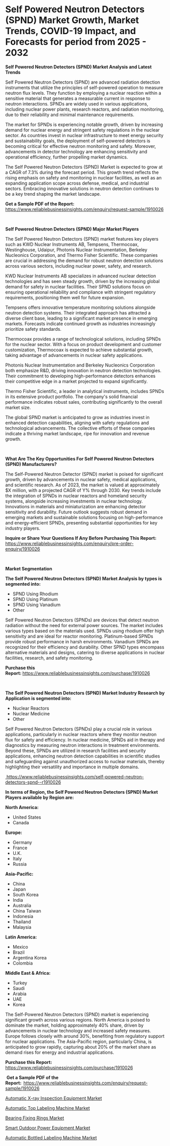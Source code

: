 <p><h1>Self Powered Neutron Detectors (SPND) Market Growth, Market Trends, COVID-19 Impact, and Forecasts for period from 2025 - 2032</h1></p><p><strong>Self Powered Neutron Detectors (SPND) Market Analysis and Latest Trends</strong></p>
<p><p>Self Powered Neutron Detectors (SPND) are advanced radiation detection instruments that utilize the principles of self-powered operation to measure neutron flux levels. They function by employing a nuclear reaction within a sensitive material that generates a measurable current in response to neutron interactions. SPNDs are widely used in various applications, including nuclear power plants, research reactors, and radiation monitoring, due to their reliability and minimal maintenance requirements.</p><p>The market for SPNDs is experiencing notable growth, driven by increasing demand for nuclear energy and stringent safety regulations in the nuclear sector. As countries invest in nuclear infrastructure to meet energy security and sustainability goals, the deployment of self-powered detectors is becoming critical for effective neutron monitoring and safety. Moreover, advancements in detector technology are enhancing sensitivity and operational efficiency, further propelling market dynamics.</p><p>The Self Powered Neutron Detectors (SPND) Market is expected to grow at a CAGR of 7.3% during the forecast period. This growth trend reflects the rising emphasis on safety and monitoring in nuclear facilities, as well as an expanding application scope across defense, medical, and industrial sectors. Embracing innovative solutions in neutron detection continues to be a key trend shaping the market landscape.</p></p>
<p><strong>Get a Sample PDF of the Report:&nbsp;</strong> <a href="https://www.reliablebusinessinsights.com/enquiry/request-sample/1910026?utm_campaign=1106&utm_medium=2&utm_source=Github&utm_content=ia&utm_term=01032025&utm_id=self-powered-neutron-detectors-spnd">https://www.reliablebusinessinsights.com/enquiry/request-sample/1910026</a></p>
<p>&nbsp;</p>
<p><strong>Self Powered Neutron Detectors (SPND) Major Market Players</strong></p>
<p><p>The Self Powered Neutron Detectors (SPND) market features key players such as KWD Nuclear Instruments AB, Tempsens, Thermocoax, Westinghouse, Udaipur, Photonis Nuclear Instrumentation, Berkeley Nucleonics Corporation, and Thermo Fisher Scientific. These companies are crucial in addressing the demand for robust neutron detection solutions across various sectors, including nuclear power, safety, and research.</p><p>KWD Nuclear Instruments AB specializes in advanced nuclear detection technologies and has seen steady growth, driven by the increasing global demand for safety in nuclear facilities. Their SPND solutions focus on ensuring operational reliability and compliance with stringent regulatory requirements, positioning them well for future expansion.</p><p>Tempsens offers innovative temperature monitoring solutions alongside neutron detection systems. Their integrated approach has attracted a diverse client base, leading to a significant market presence in emerging markets. Forecasts indicate continued growth as industries increasingly prioritize safety standards.</p><p>Thermocoax provides a range of technological solutions, including SPNDs for the nuclear sector. With a focus on product development and customer customization, Thermocoax is expected to achieve substantial growth, taking advantage of advancements in nuclear safety applications.</p><p>Photonis Nuclear Instrumentation and Berkeley Nucleonics Corporation both emphasize R&D, driving innovation in neutron detection technologies. Their commitment to developing high-performance detectors enhances their competitive edge in a market projected to expand significantly.</p><p>Thermo Fisher Scientific, a leader in analytical instruments, includes SPNDs in its extensive product portfolio. The company's solid financial performance indicates robust sales, contributing significantly to the overall market size.</p><p>The global SPND market is anticipated to grow as industries invest in enhanced detection capabilities, aligning with safety regulations and technological advancements. The collective efforts of these companies indicate a thriving market landscape, ripe for innovation and revenue growth.</p></p>
<p>&nbsp;</p>
<p><strong>What Are The Key Opportunities For Self Powered Neutron Detectors (SPND) Manufacturers?</strong></p>
<p><p>The Self-Powered Neutron Detector (SPND) market is poised for significant growth, driven by advancements in nuclear safety, medical applications, and scientific research. As of 2023, the market is valued at approximately $X million, with a projected CAGR of Y% through 2030. Key trends include the integration of SPNDs in nuclear reactors and homeland security systems, alongside increasing investments in nuclear technology. Innovations in materials and miniaturization are enhancing detector sensitivity and durability. Future outlook suggests robust demand in emerging markets and sustainable solutions focusing on high-performance and energy-efficient SPNDs, presenting substantial opportunities for key industry players.</p></p>
<p><strong>Inquire or Share Your Questions If Any Before Purchasing This Report:</strong> <a href="https://www.reliablebusinessinsights.com/enquiry/pre-order-enquiry/1910026?utm_campaign=1106&utm_medium=2&utm_source=Github&utm_content=ia&utm_term=01032025&utm_id=self-powered-neutron-detectors-spnd">https://www.reliablebusinessinsights.com/enquiry/pre-order-enquiry/1910026</a></p>
<p>&nbsp;</p>
<p><strong>Market Segmentation</strong></p>
<p><strong>The Self Powered Neutron Detectors (SPND) Market Analysis by types is segmented into:</strong></p>
<p><ul><li>SPND Using Rhodium</li><li>SPND Using Platinum</li><li>SPND Using Vanadium</li><li>Other</li></ul></p>
<p><p>Self Powered Neutron Detectors (SPNDs) are devices that detect neutron radiation without the need for external power sources. The market includes various types based on the materials used. SPNDs using rhodium offer high sensitivity and are ideal for reactor monitoring. Platinum-based SPNDs provide robust performance in harsh environments. Vanadium SPNDs are recognized for their efficiency and durability. Other SPND types encompass alternative materials and designs, catering to diverse applications in nuclear facilities, research, and safety monitoring.</p></p>
<p><strong>Purchase this Report:&nbsp;</strong><a href="https://www.reliablebusinessinsights.com/purchase/1910026?utm_campaign=1106&utm_medium=2&utm_source=Github&utm_content=ia&utm_term=01032025&utm_id=self-powered-neutron-detectors-spnd">https://www.reliablebusinessinsights.com/purchase/1910026</a></p>
<p>&nbsp;</p>
<p><strong>The Self Powered Neutron Detectors (SPND) Market Industry Research by Application is segmented into:</strong></p>
<p><ul><li>Nuclear Reactors</li><li>Nuclear Medicine</li><li>Other</li></ul></p>
<p><p>Self Powered Neutron Detectors (SPNDs) play a crucial role in various applications, particularly in nuclear reactors where they monitor neutron flux for safety and efficiency. In nuclear medicine, SPNDs aid in therapy and diagnostics by measuring neutron interactions in treatment environments. Beyond these, SPNDs are utilized in research facilities and security applications, enhancing neutron detection capabilities in scientific studies and safeguarding against unauthorized access to nuclear materials, thereby highlighting their versatility and importance in multiple domains.</p></p>
<p><a href="https://www.reliablebusinessinsights.com/self-powered-neutron-detectors-spnd--r1910026?utm_campaign=1106&utm_medium=2&utm_source=Github&utm_content=ia&utm_term=01032025&utm_id=self-powered-neutron-detectors-spnd">&nbsp;https://www.reliablebusinessinsights.com/self-powered-neutron-detectors-spnd--r1910026</a></p>
<p><strong>In terms of Region, the Self Powered Neutron Detectors (SPND) Market Players available by Region are:</strong></p>
<p>
    <p> <strong> North America: </strong>
        <ul>
            <li>United States</li>
            <li>Canada</li>
        </ul>
        </p> 
    <p> <strong> Europe: </strong>
        <ul>
            <li>Germany</li>
            <li>France</li>
            <li>U.K.</li>
            <li>Italy</li>
            <li>Russia</li>
        </ul>
        </p> 
    <p> <strong> Asia-Pacific: </strong>
        <ul>
            <li>China</li>
            <li>Japan</li>
            <li>South Korea</li>
            <li>India</li>
            <li>Australia</li>
            <li>China Taiwan</li>
            <li>Indonesia</li>
            <li>Thailand</li>
            <li>Malaysia</li>
        </ul>
        </p> 
    <p> <strong> Latin America: </strong>
        <ul>
            <li>Mexico</li>
            <li>Brazil</li>
            <li>Argentina Korea</li>
            <li>Colombia</li>
        </ul>
        </p> 
    <p> <strong> Middle East & Africa: </strong>
        <ul>
            <li>Turkey</li>
            <li>Saudi</li>
            <li>Arabia</li>
            <li>UAE</li>
            <li>Korea</li>
        </ul>
    </p>
    </p>
<p><p>The Self-Powered Neutron Detectors (SPND) market is experiencing significant growth across various regions. North America is poised to dominate the market, holding approximately 40% share, driven by advancements in nuclear technology and increased safety measures. Europe follows closely with around 30%, benefiting from regulatory support for nuclear applications. The Asia-Pacific region, particularly China, is anticipated to grow rapidly, capturing about 20% of the market share as demand rises for energy and industrial applications.</p></p>
<p><strong>Purchase this Report: </strong><a href="https://www.reliablebusinessinsights.com/purchase/1910026?utm_campaign=1106&utm_medium=2&utm_source=Github&utm_content=ia&utm_term=01032025&utm_id=self-powered-neutron-detectors-spnd">https://www.reliablebusinessinsights.com/purchase/1910026</a></p>
<p>&nbsp;<strong>Get a Sample PDF of the Report:&nbsp;&nbsp;</strong><a href="https://www.reliablebusinessinsights.com/enquiry/request-sample/1910026?utm_campaign=1106&utm_medium=2&utm_source=Github&utm_content=ia&utm_term=01032025&utm_id=self-powered-neutron-detectors-spnd">https://www.reliablebusinessinsights.com/enquiry/request-sample/1910026</a></p>
<p><strong></strong></p>
<p><p><a href="https://github.com/shamstirroc7/Market-Research-Report-List-1/blob/main/automatic-x-ray-inspection-equipment-market.md?utm_campaign=1106&utm_medium=2&utm_source=Github&utm_content=ia&utm_term=01032025&utm_id=self-powered-neutron-detectors-spnd">Automatic X-ray Inspection Equipment Market</a></p><p><a href="https://github.com/dayaanapis5/Market-Research-Report-List-1/blob/main/automatic-top-labeling-machine-market.md?utm_campaign=1106&utm_medium=2&utm_source=Github&utm_content=ia&utm_term=01032025&utm_id=self-powered-neutron-detectors-spnd">Automatic Top Labeling Machine Market</a></p><p><a href="https://github.com/ubavicachida/Market-Research-Report-List-1/blob/main/bearing-fixing-rings-market.md?utm_campaign=1106&utm_medium=2&utm_source=Github&utm_content=ia&utm_term=01032025&utm_id=self-powered-neutron-detectors-spnd">Bearing Fixing Rings Market</a></p><p><a href="https://github.com/casimbrhelck/Market-Research-Report-List-1/blob/main/smart-outdoor-power-equipment-market.md?utm_campaign=1106&utm_medium=2&utm_source=Github&utm_content=ia&utm_term=01032025&utm_id=self-powered-neutron-detectors-spnd">Smart Outdoor Power Equipment Market</a></p><p><a href="https://github.com/daleogrando/Market-Research-Report-List-1/blob/main/automatic-bottled-labeling-machine-market.md?utm_campaign=1106&utm_medium=2&utm_source=Github&utm_content=ia&utm_term=01032025&utm_id=self-powered-neutron-detectors-spnd">Automatic Bottled Labeling Machine Market</a></p></p>